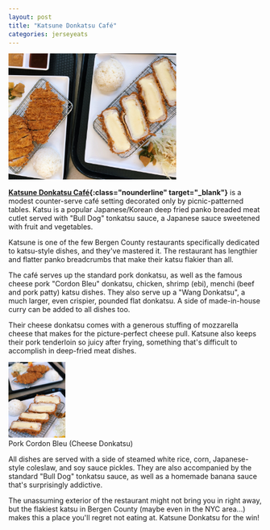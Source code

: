 ```yaml
---
layout: post
title: "Katsune Donkatsu Café"
categories: jerseyeats
---
```

<div class="singleimagecontainer" text-align="center">
    <img src="/assets/images/jerseyeats/katsune/katsucover.jpg" height="250px" class="singleimage"> 
</div>

**[Katsune Donkatsu Café](https://katsuneusa.business.site/){:class="nounderline" target="_blank"}** is a modest counter-serve café setting decorated only by picnic-patterned tables. Katsu is a popular Japanese/Korean deep fried panko breaded meat cutlet served with "Bull Dog" tonkatsu sauce, a Japanese sauce sweetened with fruit and vegetables.

Katsune is one of the few Bergen County restaurants specifically dedicated to katsu-style dishes, and they've mastered it. The restaurant has lengthier and flatter panko breadcrumbs that make their katsu flakier than all. 

The café serves up the standard pork donkatsu, as well as the famous cheese pork "Cordon Bleu" donkatsu, chicken, shrimp (ebi), menchi (beef and pork patty) katsu dishes. They also serve up a "Wang Donkatsu", a much larger, even crispier, pounded flat donkatsu. A side of made-in-house curry can be added to all dishes too.

Their cheese donkatsu comes with a generous stuffing of mozzarella cheese that makes for the picture-perfect cheese pull. Katsune also keeps their pork tenderloin so juicy after frying, something that's difficult to accomplish in deep-fried meat dishes.

<div class="singleimagecontainer" text-align="center">
    <img src="/assets/images/jerseyeats/katsune/katsune.jpg" height="150px" class="singleimage">
    <div class="singleimageoverlay">Pork Cordon Bleu (Cheese Donkatsu)</div>  
</div>

All dishes are served with a side of steamed white rice, corn, Japanese-style coleslaw, and soy sauce pickles. They are also accompanied by the standard "Bull Dog" tonkatsu sauce, as well as a homemade banana sauce that's surprisingly addictive.

The unassuming exterior of the restaurant might not bring you in right away, but the flakiest katsu in Bergen County (maybe even in the NYC area...) makes this a place you'll regret not eating at. Katsune Donkatsu for the win!